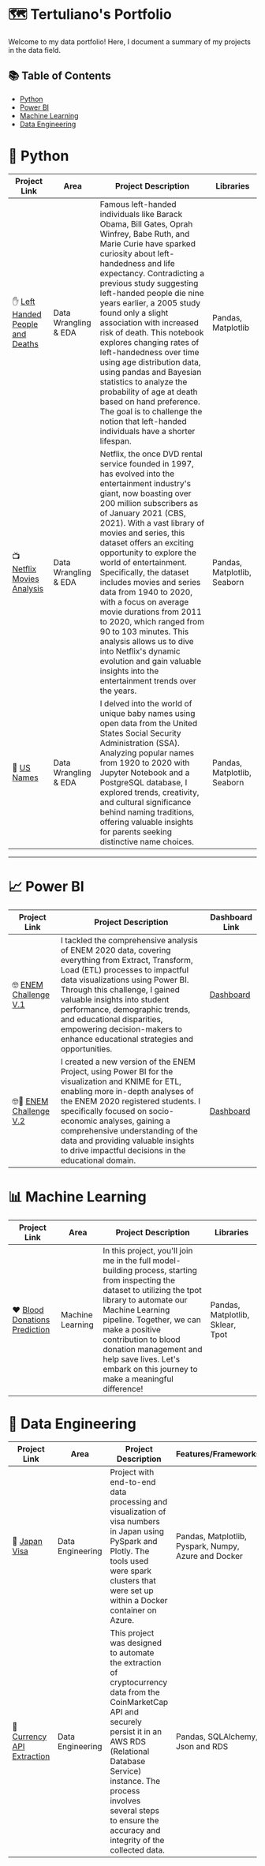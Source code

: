 # 🗺 Tertuliano's Portfolio

Welcome to my data portfolio! Here, I document a summary of my projects in the data field. 

## 📚 Table of Contents
- [Python](#-python)
- [Power BI](#-power-bi)
- [Machine Learning](#-machine-learning) 
- [Data Engineering](#-data-engineering)

# 🐍 Python

| Project Link | Area | Project Description | Libraries |    
|---|---|---|---|
| ✋ [Left Handed People and Deaths](https://github.com/tertub2/Left-Handed-Project/blob/main/Do%20Left-handed%20People%20Really%20Die%20Young_/notebook.ipynb) | Data Wrangling & EDA | Famous left-handed individuals like Barack Obama, Bill Gates, Oprah Winfrey, Babe Ruth, and Marie Curie have sparked curiosity about left-handedness and life expectancy. Contradicting a previous study suggesting left-handed people die nine years earlier, a 2005 study found only a slight association with increased risk of death. This notebook explores changing rates of left-handedness over time using age distribution data, using pandas and Bayesian statistics to analyze the probability of age at death based on hand preference. The goal is to challenge the notion that left-handed individuals have a shorter lifespan. | Pandas, Matplotlib| 
| 📺 [Netflix Movies Analysis](https://github.com/tertub2/Netflix-Project)|   Data Wrangling & EDA | Netflix, the once DVD rental service founded in 1997, has evolved into the entertainment industry's giant, now boasting over 200 million subscribers as of January 2021 (CBS, 2021). With a vast library of movies and series, this dataset offers an exciting opportunity to explore the world of entertainment. Specifically, the dataset includes movies and series data from 1940 to 2020, with a focus on average movie durations from 2011 to 2020, which ranged from 90 to 103 minutes. This analysis allows us to dive into Netflix's dynamic evolution and gain valuable insights into the entertainment trends over the years. | Pandas, Matplotlib, Seaborn |
| 👶 [US Names](https://github.com/tertub2/US-Names-Project/blob/main/README.md) |   Data Wrangling & EDA | I delved into the world of unique baby names using open data from the United States Social Security Administration (SSA). Analyzing popular names from 1920 to 2020 with Jupyter Notebook and a PostgreSQL database, I explored trends, creativity, and cultural significance behind naming traditions, offering valuable insights for parents seeking distinctive name choices. | Pandas, Matplotlib, Seaborn |

***

# 📈 Power BI 

| Project Link | Project Description | Dashboard Link |
|---|---|---|
| 🤓 [ENEM Challenge V.1](https://github.com/katiehuangx/Maven-Unicorn-Challenge) | I tackled the comprehensive analysis of ENEM 2020 data, covering everything from Extract, Transform, Load (ETL) processes to impactful data visualizations using Power BI. Through this challenge, I gained valuable insights into student performance, demographic trends, and educational disparities, empowering decision-makers to enhance educational strategies and opportunities. | [Dashboard](https://drive.google.com/drive/u/0/folders/1tL3c-TI7jnJbXgjPr3o9DllFtkxckiYA) |
| 🤓🔂 [ENEM Challenge V.2](https://medium.com/@tertuliano.f.m/enem-microdata-project-a8946e14517d) | I created a new version of the ENEM Project, using Power BI for the visualization and KNIME for ETL, enabling more in-depth analyses of the ENEM 2020 registered students. I specifically focused on socio-economic analyses, gaining a comprehensive understanding of the data and providing valuable insights to drive impactful decisions in the educational domain. | [Dashboard](https://app.powerbi.com/view?r=eyJrIjoiNTVhN2E0YjEtOGNkZS00MjZmLTgyNmUtZmJhNDA2YTUyNGZhIiwidCI6IjdlMzNhODk5LWZjZDEtNGU1MS04YTczLTQ2NTA0ODFjMjJjMiJ9) |


# 📊 Machine Learning

| Project Link | Area | Project Description | Libraries |    
|---|---|---|---|
| ❤️ [Blood Donations Prediction](https://github.com/tertub2/Blood-Donations/blob/main/Predict%20Blood%20Donations/Blood%20Donation%20Notebook.ipynb) |   Machine Learning | In this project, you'll join me in the full model-building process, starting from inspecting the dataset to utilizing the tpot library to automate our Machine Learning pipeline. Together, we can make a positive contribution to blood donation management and help save lives. Let's embark on this journey to make a meaningful difference! | Pandas, Matplotlib, Sklear, Tpot |   


# 🔧 Data Engineering

| Project Link | Area | Project Description | Features/Frameworks |    
|---|---|---|---|
| 🎌 [Japan Visa](https://github.com/tertub2/Japan_SparkandAzure_Project) |  Data Engineering | Project with end-to-end data processing and visualization of visa numbers in Japan using PySpark and Plotly. The tools used were spark clusters that were set up within a Docker container on Azure. | Pandas, Matplotlib, Pyspark, Numpy, Azure and Docker |   
| 💸 [Currency API Extraction](https://github.com/tertub2/API_Extraction) |  Data Engineering | This project was designed to automate the extraction of cryptocurrency data from the CoinMarketCap API and securely persist it in an AWS RDS (Relational Database Service) instance. The process involves several steps to ensure the accuracy and integrity of the collected data. | Pandas, SQLAlchemy, Json and RDS |   
